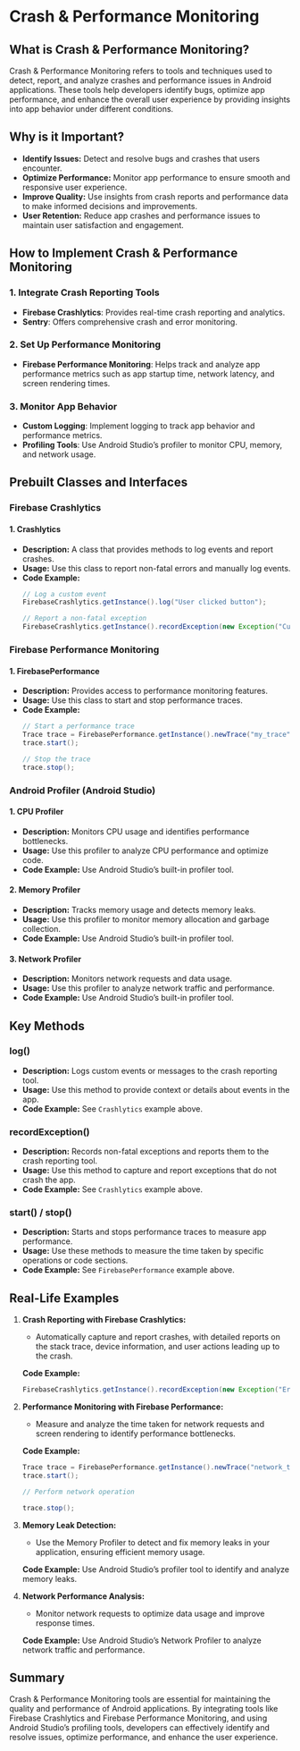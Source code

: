 # Crash & Performance Monitoring

## What is Crash & Performance Monitoring?

Crash & Performance Monitoring refers to tools and techniques used to detect, report, and analyze crashes and performance issues in Android applications. These tools help developers identify bugs, optimize app performance, and enhance the overall user experience by providing insights into app behavior under different conditions.

## Why is it Important?

- **Identify Issues:** Detect and resolve bugs and crashes that users encounter.
- **Optimize Performance:** Monitor app performance to ensure smooth and responsive user experience.
- **Improve Quality:** Use insights from crash reports and performance data to make informed decisions and improvements.
- **User Retention:** Reduce app crashes and performance issues to maintain user satisfaction and engagement.

## How to Implement Crash & Performance Monitoring

### 1. **Integrate Crash Reporting Tools**
   - **Firebase Crashlytics**: Provides real-time crash reporting and analytics.
   - **Sentry**: Offers comprehensive crash and error monitoring.

### 2. **Set Up Performance Monitoring**
   - **Firebase Performance Monitoring**: Helps track and analyze app performance metrics such as app startup time, network latency, and screen rendering times.

### 3. **Monitor App Behavior**
   - **Custom Logging**: Implement logging to track app behavior and performance metrics.
   - **Profiling Tools**: Use Android Studio’s profiler to monitor CPU, memory, and network usage.

## Prebuilt Classes and Interfaces

### Firebase Crashlytics

#### **1. Crashlytics**
- **Description:** A class that provides methods to log events and report crashes.
- **Usage:** Use this class to report non-fatal errors and manually log events.
- **Code Example:**
  ```java
  // Log a custom event
  FirebaseCrashlytics.getInstance().log("User clicked button");

  // Report a non-fatal exception
  FirebaseCrashlytics.getInstance().recordException(new Exception("Custom exception"));
  ```

### Firebase Performance Monitoring

#### **1. FirebasePerformance**
- **Description:** Provides access to performance monitoring features.
- **Usage:** Use this class to start and stop performance traces.
- **Code Example:**
  ```java
  // Start a performance trace
  Trace trace = FirebasePerformance.getInstance().newTrace("my_trace");
  trace.start();

  // Stop the trace
  trace.stop();
  ```

### Android Profiler (Android Studio)

#### **1. CPU Profiler**
- **Description:** Monitors CPU usage and identifies performance bottlenecks.
- **Usage:** Use this profiler to analyze CPU performance and optimize code.
- **Code Example:** Use Android Studio’s built-in profiler tool.

#### **2. Memory Profiler**
- **Description:** Tracks memory usage and detects memory leaks.
- **Usage:** Use this profiler to monitor memory allocation and garbage collection.
- **Code Example:** Use Android Studio’s built-in profiler tool.

#### **3. Network Profiler**
- **Description:** Monitors network requests and data usage.
- **Usage:** Use this profiler to analyze network traffic and performance.
- **Code Example:** Use Android Studio’s built-in profiler tool.

## Key Methods

### **log()**
- **Description:** Logs custom events or messages to the crash reporting tool.
- **Usage:** Use this method to provide context or details about events in the app.
- **Code Example:** See `Crashlytics` example above.

### **recordException()**
- **Description:** Records non-fatal exceptions and reports them to the crash reporting tool.
- **Usage:** Use this method to capture and report exceptions that do not crash the app.
- **Code Example:** See `Crashlytics` example above.

### **start() / stop()**
- **Description:** Starts and stops performance traces to measure app performance.
- **Usage:** Use these methods to measure the time taken by specific operations or code sections.
- **Code Example:** See `FirebasePerformance` example above.

## Real-Life Examples

1. **Crash Reporting with Firebase Crashlytics:**
   - Automatically capture and report crashes, with detailed reports on the stack trace, device information, and user actions leading up to the crash.

   **Code Example:**
   ```java
   FirebaseCrashlytics.getInstance().recordException(new Exception("Error details"));
   ```

2. **Performance Monitoring with Firebase Performance:**
   - Measure and analyze the time taken for network requests and screen rendering to identify performance bottlenecks.

   **Code Example:**
   ```java
   Trace trace = FirebasePerformance.getInstance().newTrace("network_trace");
   trace.start();
   
   // Perform network operation
   
   trace.stop();
   ```

3. **Memory Leak Detection:**
   - Use the Memory Profiler to detect and fix memory leaks in your application, ensuring efficient memory usage.

   **Code Example:** Use Android Studio’s profiler tool to identify and analyze memory leaks.

4. **Network Performance Analysis:**
   - Monitor network requests to optimize data usage and improve response times.

   **Code Example:** Use Android Studio’s Network Profiler to analyze network traffic and performance.

## Summary

Crash & Performance Monitoring tools are essential for maintaining the quality and performance of Android applications. By integrating tools like Firebase Crashlytics and Firebase Performance Monitoring, and using Android Studio’s profiling tools, developers can effectively identify and resolve issues, optimize performance, and enhance the user experience.
